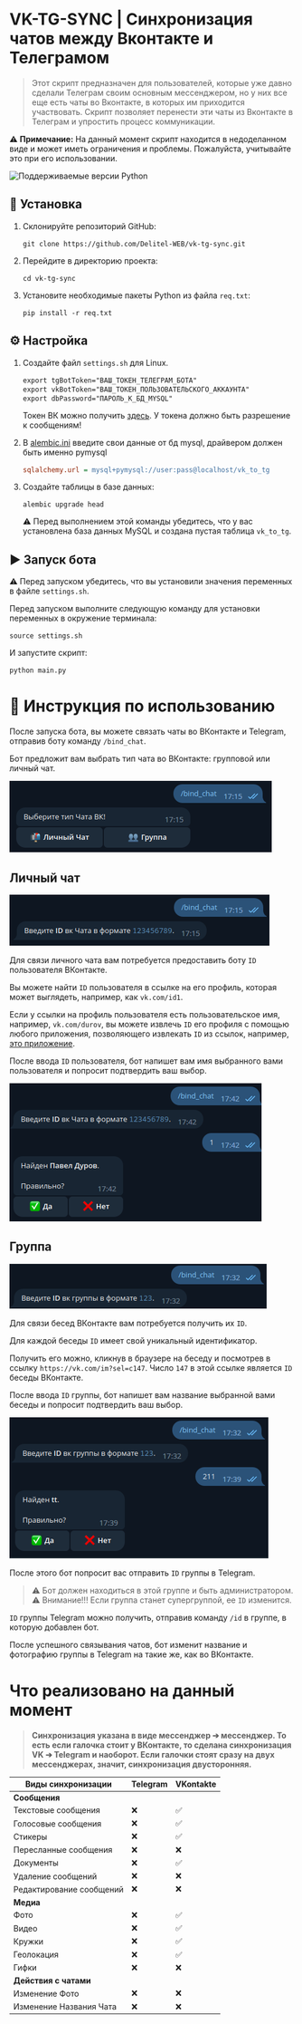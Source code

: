 # VK-TG-SYNC | Синхронизация чатов между Вконтакте и Телеграмом

> Этот скрипт предназначен для пользователей, которые уже давно сделали Телеграм своим основным мессенджером, но у них все еще есть чаты во Вконтакте, в которых им приходится участвовать. Скрипт позволяет перенести эти чаты из Вконтакте в Телеграм и упростить процесс коммуникации.

⚠️ **Примечание:** На данный момент скрипт находится в недоделанном виде и может иметь ограничения и проблемы. Пожалуйста, учитывайте это при его использовании.

![Поддерживаемые версии Python](https://img.shields.io/badge/python-3.7+-blue.svg)

## 🚀 Установка

1. Склонируйте репозиторий GitHub:

   ```shell
   git clone https://github.com/Delitel-WEB/vk-tg-sync.git
   ```

2. Перейдите в директорию проекта:

   ```shell
   cd vk-tg-sync
   ```

3. Установите необходимые пакеты Python из файла `req.txt`:
   ```shell
   pip install -r req.txt
   ```

## ⚙️ Настройка

1. Создайте файл `settings.sh` для Linux.
   ```shell
   export tgBotToken="ВАШ_ТОКЕН_ТЕЛЕГРАМ_БОТА"
   export vkBotToken="ВАШ_ТОКЕН_ПОЛЬЗОВАТЕЛЬСКОГО_АККАУНТА"
   export dbPassword="ПАРОЛЬ_К_БД_MYSQL"
   ```
   Токен ВК можно получить [здесь](https://vkhost.github.io/). У токена должно быть разрешение к сообщениям!

2. В [alembic.ini](alembic.ini#L63) введите свои данные от бд mysql, драйвером должен быть именно pymysql
   ```ini
   sqlalchemy.url = mysql+pymysql://user:pass@localhost/vk_to_tg
   ```

3. Создайте таблицы в базе данных:

   ```shell
   alembic upgrade head
   ```

   ⚠️ Перед выполнением этой команды убедитесь, что у вас установлена база данных MySQL и создана пустая таблица `vk_to_tg`.

## ▶️ Запуск бота

⚠️ Перед запуском убедитесь, что вы установили значения переменных в файле `settings.sh`.

Перед запуском выполните следующую команду для установки переменных в окружение терминала:

```shell
source settings.sh
```

И запустите скрипт:

```shell
python main.py
```

# 🚀 Инструкция по использованию

После запуска бота, вы можете связать чаты во ВКонтакте и Telegram, отправив боту команду `/bind_chat`.

Бот предложит вам выбрать тип чата во ВКонтакте: групповой или личный чат.

![Выбор типа чата](.github/img/select_chat_type.png)

## Личный чат

![Выбор личного чата](.github/img/direct_message.png)

Для связи личного чата вам потребуется предоставить боту `ID` пользователя ВКонтакте.

Вы можете найти `ID` пользователя в ссылке на его профиль, которая может выглядеть, например, как `vk.com/id1`.

Если у ссылки на профиль пользователя есть пользовательское имя, например, `vk.com/durov`, вы можете извлечь `ID` его профиля с помощью любого приложения, позволяющего извлекать `ID` из ссылок, например, [это приложение](https://vk.com/linkapp).

После ввода `ID` пользователя, бот напишет вам имя выбранного вами пользователя и попросит подтвердить ваш выбор.

![Подтверждение](.github/img/confirm_dm.png)

## Группа

![Выбор группы](.github/img/select_group.png)

Для связи бесед ВКонтакте вам потребуется получить их `ID`.

Для каждой беседы `ID` имеет свой уникальный идентификатор.

Получить его можно, кликнув в браузере на беседу и посмотрев в ссылку `https://vk.com/im?sel=c147`.
Число `147` в этой ссылке является `ID` беседы ВКонтакте.

После ввода `ID` группы, бот напишет вам название выбранной вами беседы и попросит подтвердить ваш выбор.

![Подтверждение](.github/img/confirmation.png)

После этого бот попросит вас отправить `ID` группы в Telegram.
> ⚠️ Бот должен находиться в этой группе и быть администратором.
> ⚠️ Внимание!!! Если группа станет супергруппой, ее `ID` изменится. 

`ID` группы Telegram можно получить, отправив команду `/id` в группе, в которую добавлен бот.

После успешного связывания чатов, бот изменит название и фотографию группы в Telegram на такие же, как во ВКонтакте.



# Что реализовано на данный момент

> **Синхронизация указана в виде мессенджер ➔ мессенджер. То есть если галочка стоит у ВКонтакте, то сделана синхронизация VK ➔ Telegram и наоборот. Если галочки стоят сразу на двух мессенджерах, значит, синхронизация двусторонняя.** 


| Виды синхронизации       | Telegram | VKontakte |
| ------------------------ | -------- | --------- |
| **Сообщения**            |          |           |
| Текстовые сообщения      | ❌       | ✅        |
| Голосовые сообщения      | ❌       | ✅        |
| Стикеры                  | ❌       | ✅        |
| Пересланные сообщения    | ❌       | ❌        |
| Документы                | ❌       | ✅        |
| Удаление сообщений       | ❌       | ❌        |
| Редактирование сообщений | ❌       | ❌        |
| **Медиа**                |          |           |
| Фото                     | ❌       | ✅        |
| Видео                    | ❌       | ✅        |
| Кружки                   | ❌       | ✅        |
| Геолокация               | ❌       | ✅        |
| Гифки                    | ❌       | ❌        |
| **Действия с чатами**    |          |           |
| Изменение Фото           | ❌       | ❌        |
| Изменение Названия Чата  | ❌       | ❌        |
